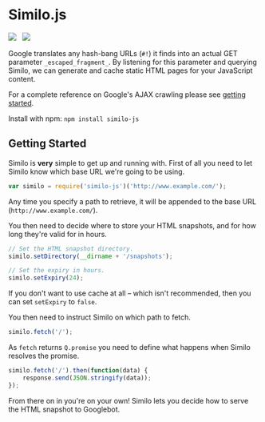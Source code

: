 Similo.js
=========

<img src="https://travis-ci.org/Wildhoney/Similo.js.png?branch=master" />
&nbsp;
<img src="https://badge.fury.io/js/similo-js.png" />

Google translates any hash-bang URLs (`#!`) it finds into an actual GET parameter `_escaped_fragment_`. By listening for this parameter and querying Similo, we can generate and cache static HTML pages for your JavaScript content.

For a complete reference on Google's AJAX crawling please see <a href="https://developers.google.com/webmasters/ajax-crawling/docs/getting-started" taregt="_blank">getting started</a>.

Install with npm: `npm install similo-js`

Getting Started
---------

Similo is **very** simple to get up and running with. First of all you need to let Similo know which base URL we're going to be using.

```javascript
var similo = require('similo-js')('http://www.example.com/');
```

Any time you specify a path to retrieve, it will be appended to the base URL (`http://www.example.com/`).

You then need to decide where to store your HTML snapshots, and for how long they're valid for in hours.

```javascript
// Set the HTML snapshot directory.
similo.setDirectory(__dirname + '/snapshots');

// Set the expiry in hours.
similo.setExpiry(24);
```

If you don't want to use cache at all &ndash; which isn't recommended, then you can set `setExpiry` to `false`.

You then need to instruct Similo on which path to fetch.

```javascript
similo.fetch('/');
```

As `fetch` returns `Q.promise` you need to define what happens when Similo resolves the promise.

```javascript
similo.fetch('/').then(function(data) {
    response.send(JSON.stringify(data));
});
```

From there on in you're on your own! Similo lets you decide how to serve the HTML snapshot to Googlebot.